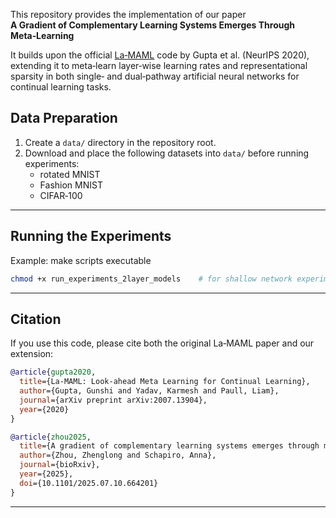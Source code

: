 
This repository provides the implementation of our paper  
**A Gradient of Complementary Learning Systems Emerges Through Meta‑Learning**  

It builds upon the official [La‑MAML](https://github.com/montrealrobotics/La-MAML) code by Gupta et al. (NeurIPS 2020), extending it to meta‑learn layer‑wise learning rates and representational sparsity in both single‑ and dual‑pathway artificial neural networks for continual learning tasks.


## Data Preparation

1. Create a `data/` directory in the repository root.  
2. Download and place the following datasets into `data/` before running experiments:  
   - rotated MNIST  
   - Fashion MNIST  
   - CIFAR‑100  

---

## Running the Experiments

Example: make scripts executable  
   ```bash
   chmod +x run_experiments_2layer_models    # for shallow network experiments
   ```
---


## Citation

If you use this code, please cite both the original La‑MAML paper and our extension:

```bibtex
@article{gupta2020,
  title={La-MAML: Look-ahead Meta Learning for Continual Learning},
  author={Gupta, Gunshi and Yadav, Karmesh and Paull, Liam},
  journal={arXiv preprint arXiv:2007.13904},
  year={2020}
}

@article{zhou2025,
  title={A gradient of complementary learning systems emerges through meta-learning},
  author={Zhou, Zhenglong and Schapiro, Anna},
  journal={bioRxiv},
  year={2025},
  doi={10.1101/2025.07.10.664201}
}
```

---



